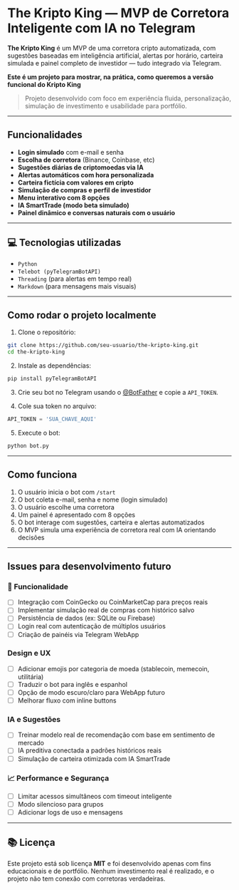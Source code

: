 #  The Kripto King — MVP de Corretora Inteligente com IA no Telegram

**The Kripto King** é um MVP de uma corretora cripto automatizada, com sugestões baseadas em inteligência artificial, alertas por horário, carteira simulada e painel completo de investidor — tudo integrado via Telegram.

**Este é um projeto para mostrar, na prática, como queremos a versão funcional do Kripto King**

>  Projeto desenvolvido com foco em experiência fluida, personalização, simulação de investimento e usabilidade para portfólio.

---

##  Funcionalidades

* **Login simulado** com e-mail e senha
* **Escolha de corretora** (Binance, Coinbase, etc)
* **Sugestões diárias de criptomoedas via IA**
* **Alertas automáticos com hora personalizada**
* **Carteira fictícia com valores em cripto**
* **Simulação de compras e perfil de investidor**
* **Menu interativo com 8 opções**
* **IA SmartTrade (modo beta simulado)**
* **Painel dinâmico e conversas naturais com o usuário**

---

## 💻 Tecnologias utilizadas

* `Python`
* `Telebot (pyTelegramBotAPI)`
* `Threading` (para alertas em tempo real)
* `Markdown` (para mensagens mais visuais)

---

##  Como rodar o projeto localmente

1. Clone o repositório:

```bash
git clone https://github.com/seu-usuario/the-kripto-king.git
cd the-kripto-king
```

2. Instale as dependências:

```bash
pip install pyTelegramBotAPI
```

3. Crie seu bot no Telegram usando o [@BotFather](https://t.me/BotFather) e copie a `API_TOKEN`.

4. Cole sua token no arquivo:

```python
API_TOKEN = 'SUA_CHAVE_AQUI'
```

5. Execute o bot:

```bash
python bot.py
```

---

##  Como funciona

1. O usuário inicia o bot com `/start`
2. O bot coleta e-mail, senha e nome (login simulado)
3. O usuário escolhe uma corretora
4. Um painel é apresentado com 8 opções
5. O bot interage com sugestões, carteira e alertas automatizados
6. O MVP simula uma experiência de corretora real com IA orientando decisões

---

##  Issues para desenvolvimento futuro

### 📌 Funcionalidade

* [ ] Integração com CoinGecko ou CoinMarketCap para preços reais
* [ ] Implementar simulação real de compras com histórico salvo
* [ ] Persistência de dados (ex: SQLite ou Firebase)
* [ ] Login real com autenticação de múltiplos usuários
* [ ] Criação de painéis via Telegram WebApp

###  Design e UX

* [ ] Adicionar emojis por categoria de moeda (stablecoin, memecoin, utilitária)
* [ ] Traduzir o bot para inglês e espanhol
* [ ] Opção de modo escuro/claro para WebApp futuro
* [ ] Melhorar fluxo com inline buttons

###  IA e Sugestões

* [ ] Treinar modelo real de recomendação com base em sentimento de mercado
* [ ] IA preditiva conectada a padrões históricos reais
* [ ] Simulação de carteira otimizada com IA SmartTrade

### 📈 Performance e Segurança

* [ ] Limitar acessos simultâneos com timeout inteligente
* [ ] Modo silencioso para grupos
* [ ] Adicionar logs de uso e mensagens

---

## 📚 Licença

Este projeto está sob licença **MIT** e foi desenvolvido apenas com fins educacionais e de portfólio. Nenhum investimento real é realizado, e o projeto não tem conexão com corretoras verdadeiras.
